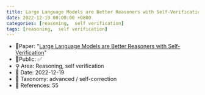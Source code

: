 ```yaml
---
title: Large Language Models are Better Reasoners with Self-Verification
date: 2022-12-19 00:00:00 +0800
categories: [reasoning,  self verification]
tags: [reasoning,  self verification]
---
```


- 📙Paper: "[Large Language Models are Better Reasoners with Self-Verification](https://www.semanticscholar.org/paper/Large-Language-Models-are-Better-Reasoners-with-Weng-Zhu/7715ba5e75f5256e1061c7473afe61bb0dbb9065)"
- 🔑Public: ✅
- ⚲ Area: Reasoning,  self verification
- 📅 Date: 2022-12-19
- 🔎 Taxonomy: advanced / self-correction
- 📝 References: 55
